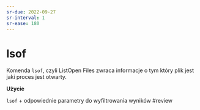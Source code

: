 ```yaml
---
sr-due: 2022-09-27
sr-interval: 1
sr-ease: 180
---
```


# lsof
Komenda `lsof`, czyli ListOpen Files zwraca informacje o tym który plik jest jaki proces jest otwarty.

**Użycie**

`lsof` + odpowiednie parametry do wyfiltrowania wyników
#review